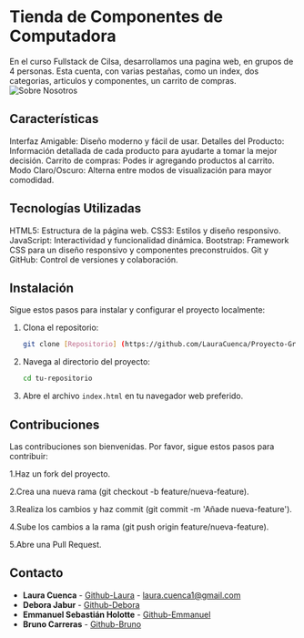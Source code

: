 # Tienda de Componentes de Computadora
En el curso Fullstack de Cilsa, desarrollamos una pagina web, en grupos de 4 personas. 
Esta cuenta, con varias pestañas, como un index, dos categorias, articulos y componentes, un carrito de compras.
![Sobre Nosotros](https://github.com/user-attachments/assets/3890396a-4502-4f92-9e3d-84453ee326c2)

## Características
Interfaz Amigable: Diseño moderno y fácil de usar.
Detalles del Producto: Información detallada de cada producto para ayudarte a tomar la mejor decisión.
Carrito de compras: Podes ir agregando productos al carrito.
Modo Claro/Oscuro: Alterna entre modos de visualización para mayor comodidad.

## Tecnologías Utilizadas
HTML5: Estructura de la página web.
CSS3: Estilos y diseño responsivo.
JavaScript: Interactividad y funcionalidad dinámica.
Bootstrap: Framework CSS para un diseño responsivo y componentes preconstruidos.
Git y GitHub: Control de versiones y colaboración.

## Instalación

Sigue estos pasos para instalar y configurar el proyecto localmente:

1. Clona el repositorio:
    ```bash
    git clone [Repositorio] (https://github.com/LauraCuenca/Proyecto-Grupo))
    ```
2. Navega al directorio del proyecto:

    ```bash
    cd tu-repositorio
    ```
3. Abre el archivo `index.html` en tu navegador web preferido.

## Contribuciones
Las contribuciones son bienvenidas. Por favor, sigue estos pasos para contribuir:

1.Haz un fork del proyecto.

2.Crea una nueva rama (git checkout -b feature/nueva-feature).

3.Realiza los cambios y haz commit (git commit -m 'Añade nueva-feature').

4.Sube los cambios a la rama (git push origin feature/nueva-feature).

5.Abre una Pull Request.

## Contacto

- **Laura Cuenca** - [Github-Laura](https://github.com/LauraCuenca) - laura.cuenca1@gmail.com
- **Debora Jabur** - [Github-Debora](https://github.com/DeboraJadur)
- **Emmanuel Sebastián Holotte** - [Github-Emmanuel](https://github.com/Gaz125) 
- **Bruno Carreras** - [Github-Bruno](https://github.com/BrunoCarreras)

